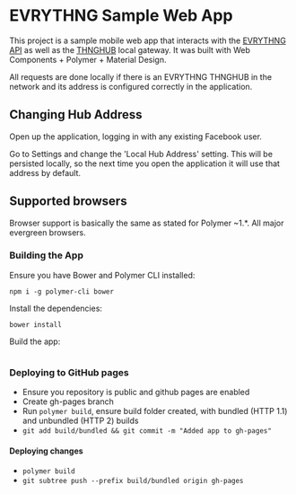 # EVRYTHNG Sample Web App

This project is a sample mobile web app that interacts with the [EVRYTHNG API](https://developers.evrythng.com/) as well as the [THNGHUB](https://developers.evrythng.com/docs/thng-hub) local gateway. 
It was built with Web Components + Polymer + Material Design.

All requests are done locally if there is an EVRYTHNG THNGHUB in the network and its address is configured correctly in the application.

## Changing Hub Address

Open up the application, logging in with any existing Facebook user.

Go to Settings and change the 'Local Hub Address' setting. This will be persisted locally, so the next time you open the application it will use that address by default.

## Supported browsers

Browser support is basically the same as stated for Polymer ~1.*. All major evergreen browsers.

### Building the App

Ensure you have Bower and Polymer CLI installed: 
```
npm i -g polymer-cli bower
```
Install the dependencies:
```
bower install
```
Build the app:
```polymer build
```

### Deploying to GitHub pages
- Ensure you repository is public and github pages are enabled
- Create gh-pages branch
- Run `polymer build`, ensure build folder created, with bundled (HTTP 1.1) and unbundled (HTTP 2) builds
- `git add build/bundled && git commit -m "Added app to gh-pages"`

#### Deploying changes
- `polymer build`
- `git subtree push --prefix build/bundled origin gh-pages`
